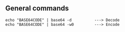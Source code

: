 ## General commands
```Terminal
echo "BASE64CODE" | base64 -d          ---> Decode
echo "BASE64CODE" | base64 -w0         ---> Encode
```
